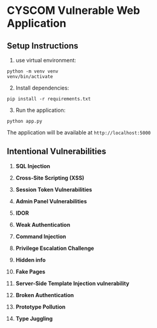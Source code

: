 # CYSCOM Vulnerable Web Application 

## Setup Instructions

1. use virtual environment:
```b
python -m venv venv
venv/bin/activate 
```

2. Install dependencies:
```
pip install -r requirements.txt
```

3. Run the application:
```
python app.py
```

The application will be available at `http://localhost:5000`



## Intentional Vulnerabilities

1. **SQL Injection**

2. **Cross-Site Scripting (XSS)**

3. **Session Token Vulnerabilities**

4. **Admin Panel Vulnerabilities**

5. **IDOR**

6. **Weak Authentication**

7. **Command Injection**

8. **Privilege Escalation Challenge**

9. **Hidden info**

10. **Fake Pages**

11. **Server-Side Template Injection vulnerability**

12. **Broken Authentication**

13. **Prototype Pollution**
 
14. **Type Juggling**
